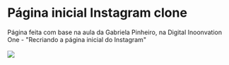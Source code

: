 # Página inicial Instagram clone

Página feita com base na aula da Gabriela Pinheiro, na Digital Inoonvation One - "Recriando a página inicial do Instagram"
<br>
<br>
<img src="./img/Gif definitivo.gif"></img>

